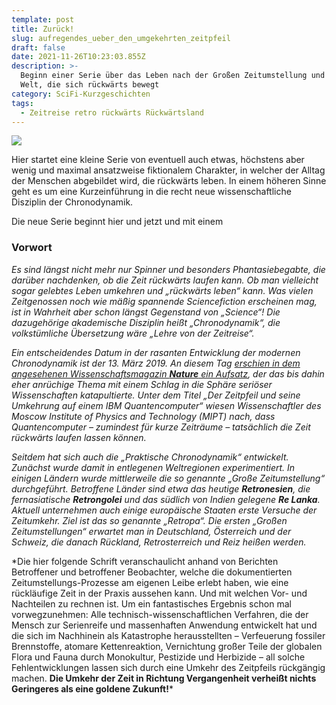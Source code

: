 ```yaml
---
template: post
title: Zurück!
slug: aufregendes_ueber_den_umgekehrten_zeitpfeil
draft: false
date: 2021-11-26T10:23:03.855Z
description: >-
  Beginn einer Serie über das Leben nach der Großen Zeitumstellung und eine
  Welt, die sich rückwärts bewegt
category: SciFi-Kurzgeschichten
tags:
  - Zeitreise retro rückwärts Rückwärtsland
---
```

![](/media/zeitreisefoto-2021-11-26-um-12.03.34.png)

Hier startet eine kleine Serie von eventuell auch etwas, höchstens aber wenig und maximal ansatzweise fiktionalem Charakter, in welcher der Alltag der Menschen abgebildet wird, die rückwärts leben. In einem höheren Sinne geht es um eine Kurzeinführung in die recht neue wissenschaftliche Disziplin der Chronodynamik.

Die neue Serie beginnt hier und jetzt und mit einem

### Vorwort

*Es sind längst nicht mehr nur Spinner und besonders Phantasiebegabte, die darüber nachdenken, ob die Zeit rückwärts laufen kann. Ob man vielleicht sogar gelebtes Leben umkehren und „rückwärts leben“ kann. Was vielen Zeitgenossen noch wie mäßig spannende Sciencefiction erscheinen mag, ist in Wahrheit aber schon längst Gegenstand von „Science“! Die dazugehörige akademische Disziplin heißt „Chronodynamik“, die volkstümliche Übersetzung wäre „Lehre von der Zeitreise“.*

*Ein entscheidendes Datum in der rasanten Entwicklung der modernen Chronodynamik ist der 13. März 2019. An diesem Tag [erschien in dem angesehenen Wissenschaftsmagazin **Nature** ein Aufsatz](https://www.nature.com/articles/s41598-019-40765-6), der das bis dahin eher anrüchige Thema mit einem Schlag in die Sphäre seriöser Wissenschaften katapultierte. Unter dem Titel „Der Zeitpfeil und seine Umkehrung auf einem IBM Quantencomputer“ wiesen Wissenschaftler des Moscow Institute of Physics and Technology (MIPT) nach, dass Quantencomputer – zumindest für kurze Zeiträume – tatsächlich die Zeit rückwärts laufen lassen können.*

*Seitdem hat sich auch die „Praktische Chronodynamik“ entwickelt. Zunächst wurde damit in entlegenen Weltregionen experimentiert. In einigen Ländern wurde mittlerweile die so genannte „Große Zeitumstellung“ durchgeführt. Betroffene Länder sind etwa das heutige **Retronesien**, die fernasiatische **Retrongolei** und das südlich von Indien gelegene **Re Lanka**. Aktuell unternehmen auch einige europäische Staaten erste Versuche der Zeitumkehr. Ziel ist das so genannte „Retropa“. Die ersten „Großen Zeitumstellungen“ erwartet man in Deutschland, Österreich und der Schweiz, die danach Rückland, Retrosterreich und Reiz heißen werden.*

\*Die hier folgende Schrift veranschaulicht anhand von Berichten Betroffener und betroffener Beobachter, welche die dokumentierten Zeitumstellungs-Prozesse am eigenen Leibe erlebt haben, wie eine rückläufige Zeit in der Praxis aussehen kann. Und mit welchen Vor- und Nachteilen zu rechnen ist. Um ein fantastisches Ergebnis schon mal vorwegzunehmen: Alle technisch-wissenschaftlichen Verfahren, die der Mensch zur Serienreife und massenhaften Anwendung entwickelt hat und die sich im Nachhinein als Katastrophe herausstellten – Verfeuerung fossiler Brennstoffe, atomare Kettenreaktion, Vernichtung großer Teile der globalen Flora und Fauna durch Monokultur, Pestizide und Herbizide – all solche Fehlentwicklungen lassen sich durch eine Umkehr des Zeitpfeils rückgängig machen. **Die Umkehr der Zeit in Richtung Vergangenheit verheißt nichts Geringeres als eine goldene Zukunft!***